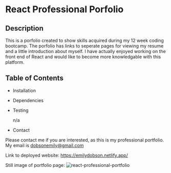 # React Professional Porfolio

## Description
This is a porfolio created to show skills acquired during my 12 week coding bootcamp. The porfolio has links to seperate pages for viewing my resume and a little introduction about myself. I have actually enjoyed working on the front end of React and would like to become more knowledgable with this platform.

## Table of Contents
* Installation

* Dependencies

* Testing

  n/a 
* Contact

Please contact me if you are interested, as this is my professional portfolio. My email is dobsonemily@gmail.com

Link to deployed website: 
https://emilydobson.netlify.app/



Still image of portfolio page: 
![react-professional-portfolio](public/images/screen.png)